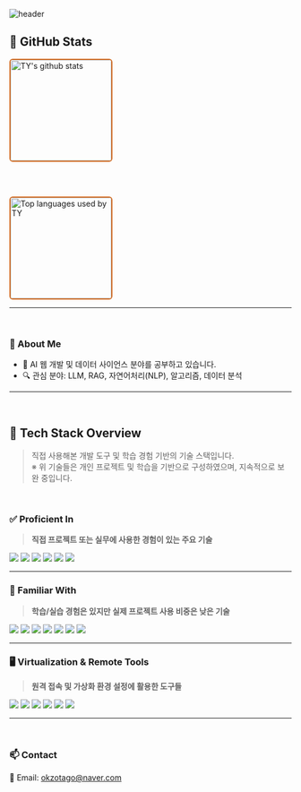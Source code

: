 <!-- 헤더 -->
![header](https://capsule-render.vercel.app/api?type=venom&height=280&text=Welcome%20to%20Taeyeon's%20GitHub&fontSize=50&fontColor=D2691E&color=0:F5DEB3,100:FFF5E1&stroke=D2691E)

## 🤎 GitHub Stats

<!-- GitHub 활동 통계 -->
<a href="https://github.com/xodus123">
  <img align="center" style="height:180px;border:2px solid #D2691E;border-radius:6px;" 
       src="https://github-readme-stats.vercel.app/api?username=xodus123&show_icons=true&title_color=8B4513&text_color=3E2C23&icon_color=DAA520&bg_color=FFF5E1&border_color=FFF5E1" 
       alt="TY's github stats" />
</a>

<br><br>

<!-- 가장 많이 사용한 언어 -->
<a href="https://github.com/xodus123">
  <img align="center" style="height:180px;border:2px solid #D2691E;border-radius:6px;" 
       src="https://github-readme-stats.vercel.app/api/top-langs/?username=xodus123&layout=compact&title_color=8B4513&text_color=3E2C23&bg_color=FFF5E1&border_color=FFF5E1" 
       alt="Top languages used by TY" />
</a>

---
<br>

### 👀 About Me

- 🌱 AI 웹 개발 및 데이터 사이언스 분야를 공부하고 있습니다.
- 🔍 관심 분야: LLM, RAG, 자연어처리(NLP), 알고리즘, 데이터 분석

---
<br>

## 🧱 Tech Stack Overview
> 직접 사용해본 개발 도구 및 학습 경험 기반의 기술 스택입니다.  
> ※ 위 기술들은 개인 프로젝트 및 학습을 기반으로 구성하였으며, 지속적으로 보완 중입니다.

<br>

### ✅ Proficient In  
> **직접 프로젝트 또는 실무에 사용한 경험이 있는 주요 기술**

<img src="https://img.shields.io/badge/Python-3776AB?style=flat-square&logo=Python&logoColor=white"/> <img src="https://img.shields.io/badge/VSCode-007ACC?style=flat-square&logo=Visual%20Studio%20Code&logoColor=white"/> <img src="https://img.shields.io/badge/Jupyter-F37626?style=flat-square&logo=Jupyter&logoColor=white"/> <img src="https://img.shields.io/badge/Google_Colab-F9AB00?style=flat-square&logo=Google%20Colab&logoColor=white"/> <img src="https://img.shields.io/badge/Git-F05032?style=flat-square&logo=Git&logoColor=white"/> <img src="https://img.shields.io/badge/GitHub-181717?style=flat-square&logo=GitHub&logoColor=white"/>  

---

### 🧪 Familiar With  
> **학습/실습 경험은 있지만 실제 프로젝트 사용 비중은 낮은 기술**

<img src="https://img.shields.io/badge/Java-007396?style=flat-square&logo=OpenJDK&logoColor=white"/> <img src="https://img.shields.io/badge/JavaScript-F7DF1E?style=flat-square&logo=JavaScript&logoColor=black"/> <img src="https://img.shields.io/badge/HTML5-E34F26?style=flat-square&logo=HTML5&logoColor=white"/> <img src="https://img.shields.io/badge/CSS3-1572B6?style=flat-square&logo=CSS3&logoColor=white"/> <img src="https://img.shields.io/badge/RaspberryPi-C51A4A?style=flat-square&logo=Raspberry%20Pi&logoColor=white"/> <img src="https://img.shields.io/badge/MySQL-4479A1?style=flat-square&logo=MySQL&logoColor=white"/> <img src="https://img.shields.io/badge/Tableau-E97627?style=flat-square&logo=Tableau&logoColor=white"/>  

---

### 🖥 Virtualization & Remote Tools  
> **원격 접속 및 가상화 환경 설정에 활용한 도구들**

<img src="https://img.shields.io/badge/RealVNC-0064A0?style=flat-square&logo=RealVNC&logoColor=white"/> <img src="https://img.shields.io/badge/Tera_Term-0099CC?style=flat-square&logo=Tera_Term&logoColor=white"/> <img src="https://img.shields.io/badge/VirtualBox-183A61?style=flat-square&logo=VirtualBox&logoColor=white"/> <img src="https://img.shields.io/badge/VMware-607078?style=flat-square&logo=VMware&logoColor=white"/> <img src="https://img.shields.io/badge/Linux-FCC624?style=flat-square&logo=Linux&logoColor=black"/> <img src="https://img.shields.io/badge/Ubuntu-E95420?style=flat-square&logo=Ubuntu&logoColor=white"/>  


---
<br>

### 📫 Contact

📧 Email: [okzotago@naver.com](mailto:okzotago@naver.com)  


